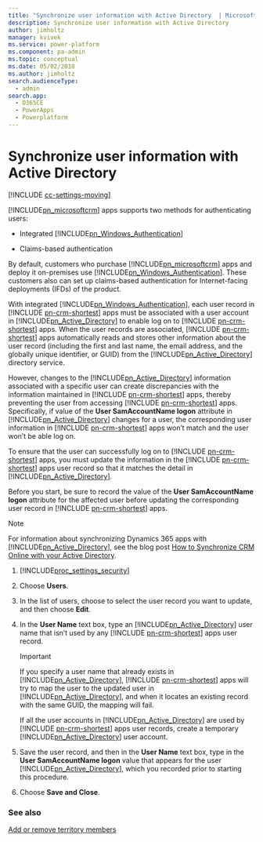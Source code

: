```yaml
---
title: "Synchronize user information with Active Directory  | MicrosoftDocs"
description: Synchronize user information with Active Directory
author: jimholtz
manager: kvivek
ms.service: power-platform
ms.component: pa-admin
ms.topic: conceptual
ms.date: 05/02/2018
ms.author: jimholtz
search.audienceType: 
  - admin
search.app: 
  - D365CE
  - PowerApps
  - Powerplatform
---
```

# Synchronize user information with Active Directory

[!INCLUDE [cc-settings-moving](../includes/cc-settings-moving.md)] 

[!INCLUDE[pn_microsoftcrm](../includes/pn-dynamics-crm.md)] apps supports two methods for authenticating users:  
  
- Integrated [!INCLUDE[pn_Windows_Authentication](../includes/pn-windows-authentication.md)]  
  
- Claims-based authentication  
  
By default, customers who purchase [!INCLUDE[pn_microsoftcrm](../includes/pn-dynamics-crm.md)] apps and deploy it on-premises use [!INCLUDE[pn_Windows_Authentication](../includes/pn-windows-authentication.md)]. These customers also can set up claims-based authentication for Internet-facing deployments (IFDs) of the product.  
  
With integrated [!INCLUDE[pn_Windows_Authentication](../includes/pn-windows-authentication.md)], each user record in [!INCLUDE [pn-crm-shortest](../includes/pn-crm-shortest.md)] apps must be associated with a user account in [!INCLUDE[pn_Active_Directory](../includes/pn-active-directory.md)] to enable log on to [!INCLUDE [pn-crm-shortest](../includes/pn-crm-shortest.md)] apps. When the user records are associated, [!INCLUDE [pn-crm-shortest](../includes/pn-crm-shortest.md)] apps automatically reads and stores other information about the user record (including the first and last name, the email address, and the globally unique identifier, or GUID) from the [!INCLUDE[pn_Active_Directory](../includes/pn-active-directory.md)] directory service.  
  
However, changes to the [!INCLUDE[pn_Active_Directory](../includes/pn-active-directory.md)] information associated with a specific user can create discrepancies with the information maintained in [!INCLUDE [pn-crm-shortest](../includes/pn-crm-shortest.md)] apps, thereby preventing the user from accessing [!INCLUDE [pn-crm-shortest](../includes/pn-crm-shortest.md)] apps. Specifically, if value of the **User SamAccountName logon** attribute in [!INCLUDE[pn_Active_Directory](../includes/pn-active-directory.md)] changes for a user, the corresponding user information in [!INCLUDE [pn-crm-shortest](../includes/pn-crm-shortest.md)] apps won’t match and the user won’t be able log on.  
  
To ensure that the user can successfully log on to [!INCLUDE [pn-crm-shortest](../includes/pn-crm-shortest.md)] apps, you must update the information in the [!INCLUDE [pn-crm-shortest](../includes/pn-crm-shortest.md)] apps user record so that it matches the detail in [!INCLUDE[pn_Active_Directory](../includes/pn-active-directory.md)].  
  
Before you start, be sure to record the value of the **User SamAccountName logon** attribute for the affected user before updating the corresponding user record in [!INCLUDE [pn-crm-shortest](../includes/pn-crm-shortest.md)] apps.  
  
> [!NOTE]
>  For information about synchronizing Dynamics 365 apps with [!INCLUDE[pn_Active_Directory](../includes/pn-active-directory.md)], see the blog post [How to Synchronize CRM Online with your Active Directory](http://blogs.msdn.com/b/crm/archive/2013/07/18/how-to-synchronize-crm-online-with-your-active-directory.aspx).  
  
1. [!INCLUDE[proc_settings_security](../includes/proc-settings-security.md)]  
  
2. Choose **Users**.  
  
3. In the list of users, choose to select the user record you want to update, and then choose **Edit**.  
  
4. In the **User Name** text box, type an [!INCLUDE[pn_Active_Directory](../includes/pn-active-directory.md)] user name that isn’t used by any [!INCLUDE [pn-crm-shortest](../includes/pn-crm-shortest.md)] apps user record.  
  
   > [!IMPORTANT]
   >  If you specify a user name that already exists in [!INCLUDE[pn_Active_Directory](../includes/pn-active-directory.md)], [!INCLUDE [pn-crm-shortest](../includes/pn-crm-shortest.md)] apps will try to map the user to the updated user in [!INCLUDE[pn_Active_Directory](../includes/pn-active-directory.md)], and when it locates an existing record with the same GUID, the mapping will fail.  
  
    If all the user accounts in [!INCLUDE[pn_Active_Directory](../includes/pn-active-directory.md)] are used by [!INCLUDE [pn-crm-shortest](../includes/pn-crm-shortest.md)] apps user records, create a temporary [!INCLUDE[pn_Active_Directory](../includes/pn-active-directory.md)] user account.  
  
5. Save the user record, and then in the **User Name** text box, type in the **User SamAccountName logon** value that appears for the user [!INCLUDE[pn_Active_Directory](../includes/pn-active-directory.md)], which you recorded prior to starting this procedure.  
  
6. Choose **Save and Close**.  
  
### See also  
 [Add or remove territory members](../admin/add-remove-territory-members.md)
